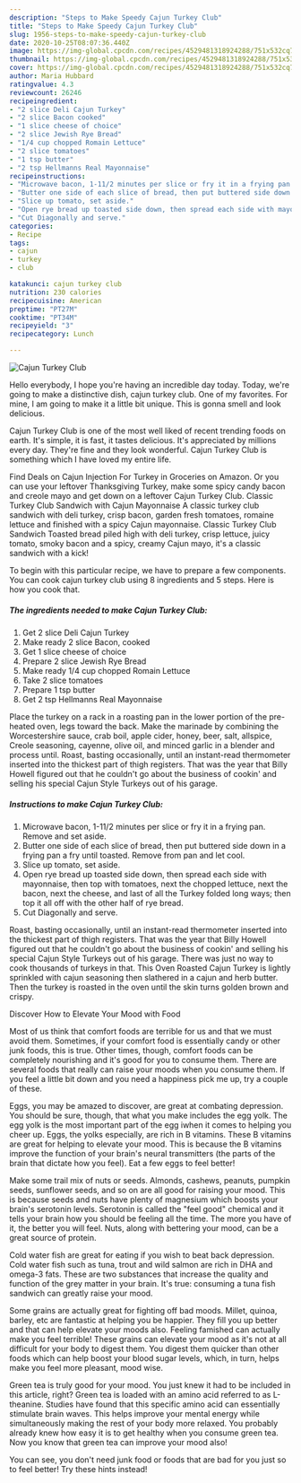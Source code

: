 ```yaml
---
description: "Steps to Make Speedy Cajun Turkey Club"
title: "Steps to Make Speedy Cajun Turkey Club"
slug: 1956-steps-to-make-speedy-cajun-turkey-club
date: 2020-10-25T08:07:36.440Z
image: https://img-global.cpcdn.com/recipes/4529481318924288/751x532cq70/cajun-turkey-club-recipe-main-photo.jpg
thumbnail: https://img-global.cpcdn.com/recipes/4529481318924288/751x532cq70/cajun-turkey-club-recipe-main-photo.jpg
cover: https://img-global.cpcdn.com/recipes/4529481318924288/751x532cq70/cajun-turkey-club-recipe-main-photo.jpg
author: Maria Hubbard
ratingvalue: 4.3
reviewcount: 26246
recipeingredient:
- "2 slice Deli Cajun Turkey"
- "2 slice Bacon cooked"
- "1 slice cheese of choice"
- "2 slice Jewish Rye Bread"
- "1/4 cup chopped Romain Lettuce"
- "2 slice tomatoes"
- "1 tsp butter"
- "2 tsp Hellmanns Real Mayonnaise"
recipeinstructions:
- "Microwave bacon, 1-11/2 minutes per slice or fry it in a frying pan. Remove and set aside."
- "Butter one side of each slice of bread, then put buttered side down in a frying pan a fry until toasted. Remove from pan and let cool."
- "Slice up tomato, set aside."
- "Open rye bread up toasted side down, then spread each side with mayonnaise, then top with tomatoes, next the chopped lettuce, next the bacon, next the cheese, and last of all the Turkey folded long ways; then top it all off with the other half of rye bread."
- "Cut Diagonally and serve."
categories:
- Recipe
tags:
- cajun
- turkey
- club

katakunci: cajun turkey club 
nutrition: 230 calories
recipecuisine: American
preptime: "PT27M"
cooktime: "PT34M"
recipeyield: "3"
recipecategory: Lunch

---
```



![Cajun Turkey Club](https://img-global.cpcdn.com/recipes/4529481318924288/751x532cq70/cajun-turkey-club-recipe-main-photo.jpg)

Hello everybody, I hope you're having an incredible day today. Today, we're going to make a distinctive dish, cajun turkey club. One of my favorites. For mine, I am going to make it a little bit unique. This is gonna smell and look delicious.

Cajun Turkey Club is one of the most well liked of recent trending foods on earth. It's simple, it is fast, it tastes delicious. It's appreciated by millions every day. They're fine and they look wonderful. Cajun Turkey Club is something which I have loved my entire life.

Find Deals on Cajun Injection For Turkey in Groceries on Amazon. Or you can use your leftover Thanksgiving Turkey, make some spicy candy bacon and creole mayo and get down on a leftover Cajun Turkey Club. Classic Turkey Club Sandwich with Cajun Mayonnaise A classic turkey club sandwich with deli turkey, crisp bacon, garden fresh tomatoes, romaine lettuce and finished with a spicy Cajun mayonnaise. Classic Turkey Club Sandwich Toasted bread piled high with deli turkey, crisp lettuce, juicy tomato, smoky bacon and a spicy, creamy Cajun mayo, it&#39;s a classic sandwich with a kick!


To begin with this particular recipe, we have to prepare a few components. You can cook cajun turkey club using 8 ingredients and 5 steps. Here is how you cook that.

<!--inarticleads1-->

##### The ingredients needed to make Cajun Turkey Club:

1. Get 2 slice Deli Cajun Turkey
1. Make ready 2 slice Bacon, cooked
1. Get 1 slice cheese of choice
1. Prepare 2 slice Jewish Rye Bread
1. Make ready 1/4 cup chopped Romain Lettuce
1. Take 2 slice tomatoes
1. Prepare 1 tsp butter
1. Get 2 tsp Hellmanns Real Mayonnaise


Place the turkey on a rack in a roasting pan in the lower portion of the pre-heated oven, legs toward the back. Make the marinade by combining the Worcestershire sauce, crab boil, apple cider, honey, beer, salt, allspice, Creole seasoning, cayenne, olive oil, and minced garlic in a blender and process until. Roast, basting occasionally, until an instant-read thermometer inserted into the thickest part of thigh registers. That was the year that Billy Howell figured out that he couldn&#39;t go about the business of cookin&#39; and selling his special Cajun Style Turkeys out of his garage. 

<!--inarticleads2-->

##### Instructions to make Cajun Turkey Club:

1. Microwave bacon, 1-11/2 minutes per slice or fry it in a frying pan. Remove and set aside.
1. Butter one side of each slice of bread, then put buttered side down in a frying pan a fry until toasted. Remove from pan and let cool.
1. Slice up tomato, set aside.
1. Open rye bread up toasted side down, then spread each side with mayonnaise, then top with tomatoes, next the chopped lettuce, next the bacon, next the cheese, and last of all the Turkey folded long ways; then top it all off with the other half of rye bread.
1. Cut Diagonally and serve.


Roast, basting occasionally, until an instant-read thermometer inserted into the thickest part of thigh registers. That was the year that Billy Howell figured out that he couldn&#39;t go about the business of cookin&#39; and selling his special Cajun Style Turkeys out of his garage. There was just no way to cook thousands of turkeys in that. This Oven Roasted Cajun Turkey is lightly sprinkled with cajun seasoning then slathered in a cajun and herb butter. Then the turkey is roasted in the oven until the skin turns golden brown and crispy. 

Discover How to Elevate Your Mood with Food


Most of us think that comfort foods are terrible for us and that we must avoid them. Sometimes, if your comfort food is essentially candy or other junk foods, this is true. Other times, though, comfort foods can be completely nourishing and it's good for you to consume them. There are several foods that really can raise your moods when you consume them. If you feel a little bit down and you need a happiness pick me up, try a couple of these.

Eggs, you may be amazed to discover, are great at combating depression. You should be sure, though, that what you make includes the egg yolk. The egg yolk is the most important part of the egg iwhen it comes to helping you cheer up. Eggs, the yolks especially, are rich in B vitamins. These B vitamins are great for helping to elevate your mood. This is because the B vitamins improve the function of your brain's neural transmitters (the parts of the brain that dictate how you feel). Eat a few eggs to feel better!

Make some trail mix of nuts or seeds. Almonds, cashews, peanuts, pumpkin seeds, sunflower seeds, and so on are all good for raising your mood. This is because seeds and nuts have plenty of magnesium which boosts your brain's serotonin levels. Serotonin is called the "feel good" chemical and it tells your brain how you should be feeling all the time. The more you have of it, the better you will feel. Nuts, along with bettering your mood, can be a great source of protein.

Cold water fish are great for eating if you wish to beat back depression. Cold water fish such as tuna, trout and wild salmon are rich in DHA and omega-3 fats. These are two substances that increase the quality and function of the grey matter in your brain. It's true: consuming a tuna fish sandwich can greatly raise your mood. 

Some grains are actually great for fighting off bad moods. Millet, quinoa, barley, etc are fantastic at helping you be happier. They fill you up better and that can help elevate your moods also. Feeling famished can actually make you feel terrible! These grains can elevate your mood as it's not at all difficult for your body to digest them. You digest them quicker than other foods which can help boost your blood sugar levels, which, in turn, helps make you feel more pleasant, mood wise.

Green tea is truly good for your mood. You just knew it had to be included in this article, right? Green tea is loaded with an amino acid referred to as L-theanine. Studies have found that this specific amino acid can essentially stimulate brain waves. This helps improve your mental energy while simultaneously making the rest of your body more relaxed. You probably already knew how easy it is to get healthy when you consume green tea. Now you know that green tea can improve your mood also!

You can see, you don't need junk food or foods that are bad for you just so to feel better! Try  these hints  instead!

